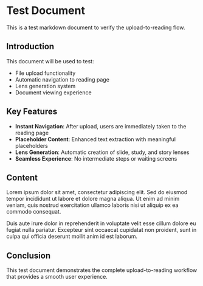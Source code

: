 # Test Document

This is a test markdown document to verify the upload-to-reading flow.

## Introduction

This document will be used to test:
- File upload functionality
- Automatic navigation to reading page
- Lens generation system
- Document viewing experience

## Key Features

- **Instant Navigation**: After upload, users are immediately taken to the reading page
- **Placeholder Content**: Enhanced text extraction with meaningful placeholders
- **Lens Generation**: Automatic creation of slide, study, and story lenses
- **Seamless Experience**: No intermediate steps or waiting screens

## Content

Lorem ipsum dolor sit amet, consectetur adipiscing elit. Sed do eiusmod tempor incididunt ut labore et dolore magna aliqua. Ut enim ad minim veniam, quis nostrud exercitation ullamco laboris nisi ut aliquip ex ea commodo consequat.

Duis aute irure dolor in reprehenderit in voluptate velit esse cillum dolore eu fugiat nulla pariatur. Excepteur sint occaecat cupidatat non proident, sunt in culpa qui officia deserunt mollit anim id est laborum.

## Conclusion

This test document demonstrates the complete upload-to-reading workflow that provides a smooth user experience.